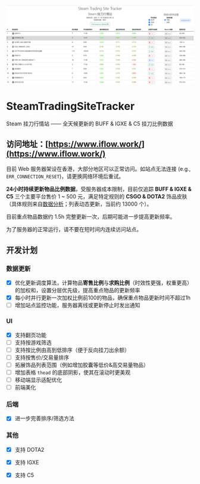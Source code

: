 ![](./titlepage.png)

# SteamTradingSiteTracker

Steam 挂刀行情站 —— 全天候更新的 BUFF & IGXE & C5 挂刀比例数据

## 访问地址：[https://www.iflow.work/](https://www.iflow.work/)

目前 Web 服务器架设在香港，大部分地区可以正常访问。如站点无法连接 (e.g., `ERR_CONNECTION_RESET`)，请更换网络环境后重试。

**24小时持续更新物品比例数据**，受服务器成本限制，目前仅追踪 **BUFF & IGXE & C5** 三个主要平台售价 1 ~ 500 元，满足特定规则的 **CSGO & DOTA2** 饰品皮肤（具体规则来自[数据分析](https://github.com/EricZhu-42/SteamTradingSiteTracker/blob/main/SteamBuffSnapshot/demo.ipynb)；列表动态更新，当前约 13000 个）。

目前重点物品数据约 1.5h 完整更新一次，后期可能进一步提高更新频率。

为了服务器的正常运行，请不要在短时间内连续访问站点。

## 开发计划

### 数据更新

- [x] 优化更新调度算法，计算物品**寄售比例**与**求购比例**（时效性更强，权重更高）的加权和，设置分层优先级，提高重点物品的更新频率
- [x] 每小时并行更新一次加权比例前100的物品，确保重点物品更新时间不超过1h
- [ ] 增加站点监控功能，服务器离线或更新停止时发出通知 

### UI

- [x] 支持翻页功能
- [ ] 支持按游戏筛选
- [ ] 支持按比例由高到低排序（便于反向挂刀出余额）
- [ ] 支持按售价/交易量排序
- [ ] 拓展饰品列表范围（例如增加胶囊等低价&高交易量物品）
- [ ] 增加表格 `thead` 的底部阴影，使其在滚动时更美观
- [ ] 移动端显示适配优化
- [ ] 前端美化

### 后端

- [x] 进一步完善排序/筛选方法

### 其他

- [x] 支持 DOTA2
- [x] 支持 IGXE
- [x] 支持 C5

